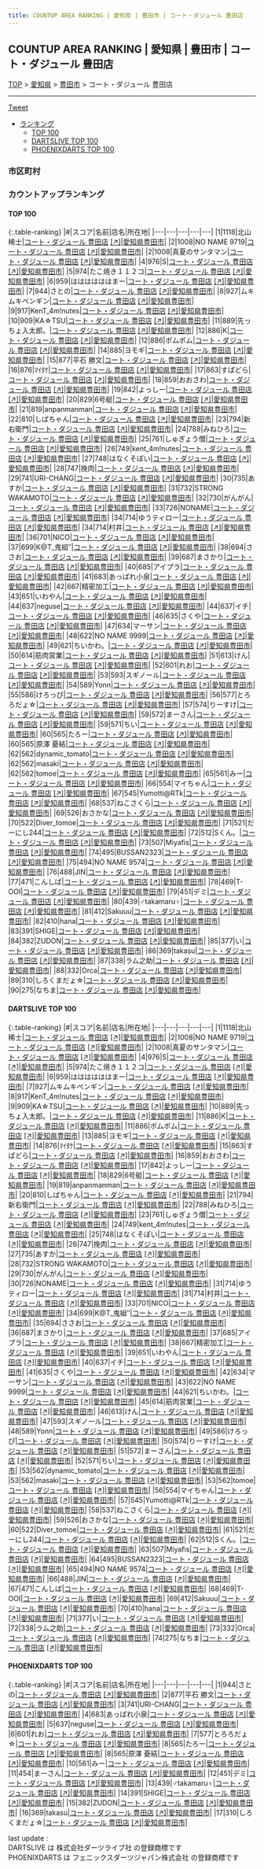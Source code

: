 ```yaml
---
title: COUNTUP AREA RANKING | 愛知県 | 豊田市 | コート・ダジュール 豊田店
---
```

## COUNTUP AREA RANKING | 愛知県 | 豊田市 | コート・ダジュール 豊田店

[TOP](/darts/rank/) > [愛知県](/darts/rank/愛知県/) > [豊田市](/darts/rank/愛知県/豊田市/) > コート・ダジュール 豊田店

___

<a href="https://twitter.com/share?ref_src=twsrc%5Etfw" data-text="COUNTUP AREA RANKING | 愛知県豊田市コート・ダジュール 豊田店" class="twitter-share-button" data-hashtags="DARTSLIVE,PHOENIXDARTS,darts,ダーツ" data-show-count="false">Tweet</a>

* [ランキング](#カウントアップランキング)
    * [TOP 100](#top-100)
    * [DARTSLIVE TOP 100](#dartslive-top-100)
    * [PHOENIXDARTS TOP 100](#phoenixdarts-top-100)

### 市区町村

<ul>

</ul>

### カウントアップランキング

#### TOP 100



{:.table-ranking}
|#|スコア|名前|店名|所在地|
|---|---|---|---|---|
|1|1118|<span class="rank-name-dl">北山　稀士</span>|<a href="/darts/rank/shops/a347b3eeb2948fb8fec1ae84bb28bd87.html">コート・ダジュール 豊田店</a> <a href="https://search.dartslive.com/jp/shop/a347b3eeb2948fb8fec1ae84bb28bd87">[↗]</a>|<a href="/darts/rank/愛知県/豊田市">愛知県豊田市</a>|
|2|1008|<span class="rank-name-dl">NO NAME 9719</span>|<a href="/darts/rank/shops/a347b3eeb2948fb8fec1ae84bb28bd87.html">コート・ダジュール 豊田店</a> <a href="https://search.dartslive.com/jp/shop/a347b3eeb2948fb8fec1ae84bb28bd87">[↗]</a>|<a href="/darts/rank/愛知県/豊田市">愛知県豊田市</a>|
|2|1008|<span class="rank-name-dl">真夏のサンタマン</span>|<a href="/darts/rank/shops/a347b3eeb2948fb8fec1ae84bb28bd87.html">コート・ダジュール 豊田店</a> <a href="https://search.dartslive.com/jp/shop/a347b3eeb2948fb8fec1ae84bb28bd87">[↗]</a>|<a href="/darts/rank/愛知県/豊田市">愛知県豊田市</a>|
|4|976|<span class="rank-name-dl">S</span>|<a href="/darts/rank/shops/a347b3eeb2948fb8fec1ae84bb28bd87.html">コート・ダジュール 豊田店</a> <a href="https://search.dartslive.com/jp/shop/a347b3eeb2948fb8fec1ae84bb28bd87">[↗]</a>|<a href="/darts/rank/愛知県/豊田市">愛知県豊田市</a>|
|5|974|<span class="rank-name-dl">たこ焼き１１２コ</span>|<a href="/darts/rank/shops/a347b3eeb2948fb8fec1ae84bb28bd87.html">コート・ダジュール 豊田店</a> <a href="https://search.dartslive.com/jp/shop/a347b3eeb2948fb8fec1ae84bb28bd87">[↗]</a>|<a href="/darts/rank/愛知県/豊田市">愛知県豊田市</a>|
|6|959|<span class="rank-name-dl">ははははははまー</span>|<a href="/darts/rank/shops/a347b3eeb2948fb8fec1ae84bb28bd87.html">コート・ダジュール 豊田店</a> <a href="https://search.dartslive.com/jp/shop/a347b3eeb2948fb8fec1ae84bb28bd87">[↗]</a>|<a href="/darts/rank/愛知県/豊田市">愛知県豊田市</a>|
|7|944|<span class="rank-name-pd">さとの</span>|<a href="/darts/rank/shops/61793.html">コート・ダジュール 豊田店</a> <a href="https://vs.phoenixdarts.com/jp/shop/shopDetailInfo/s_61793?s_seq=61793">[↗]</a>|<a href="/darts/rank/愛知県/豊田市">愛知県豊田市</a>|
|8|927|<span class="rank-name-dl">ムキムキペンギン</span>|<a href="/darts/rank/shops/a347b3eeb2948fb8fec1ae84bb28bd87.html">コート・ダジュール 豊田店</a> <a href="https://search.dartslive.com/jp/shop/a347b3eeb2948fb8fec1ae84bb28bd87">[↗]</a>|<a href="/darts/rank/愛知県/豊田市">愛知県豊田市</a>|
|9|917|<span class="rank-name-dl">KenT_4m!nutes</span>|<a href="/darts/rank/shops/a347b3eeb2948fb8fec1ae84bb28bd87.html">コート・ダジュール 豊田店</a> <a href="https://search.dartslive.com/jp/shop/a347b3eeb2948fb8fec1ae84bb28bd87">[↗]</a>|<a href="/darts/rank/愛知県/豊田市">愛知県豊田市</a>|
|10|909|<span class="rank-name-dl">KA☆TSU</span>|<a href="/darts/rank/shops/a347b3eeb2948fb8fec1ae84bb28bd87.html">コート・ダジュール 豊田店</a> <a href="https://search.dartslive.com/jp/shop/a347b3eeb2948fb8fec1ae84bb28bd87">[↗]</a>|<a href="/darts/rank/愛知県/豊田市">愛知県豊田市</a>|
|11|889|<span class="rank-name-dl">先っちょ入太郎。</span>|<a href="/darts/rank/shops/a347b3eeb2948fb8fec1ae84bb28bd87.html">コート・ダジュール 豊田店</a> <a href="https://search.dartslive.com/jp/shop/a347b3eeb2948fb8fec1ae84bb28bd87">[↗]</a>|<a href="/darts/rank/愛知県/豊田市">愛知県豊田市</a>|
|12|886|<span class="rank-name-dl">K</span>|<a href="/darts/rank/shops/a347b3eeb2948fb8fec1ae84bb28bd87.html">コート・ダジュール 豊田店</a> <a href="https://search.dartslive.com/jp/shop/a347b3eeb2948fb8fec1ae84bb28bd87">[↗]</a>|<a href="/darts/rank/愛知県/豊田市">愛知県豊田市</a>|
|12|886|<span class="rank-name-dl">ポムポム</span>|<a href="/darts/rank/shops/a347b3eeb2948fb8fec1ae84bb28bd87.html">コート・ダジュール 豊田店</a> <a href="https://search.dartslive.com/jp/shop/a347b3eeb2948fb8fec1ae84bb28bd87">[↗]</a>|<a href="/darts/rank/愛知県/豊田市">愛知県豊田市</a>|
|14|885|<span class="rank-name-dl">ヨモギ</span>|<a href="/darts/rank/shops/a347b3eeb2948fb8fec1ae84bb28bd87.html">コート・ダジュール 豊田店</a> <a href="https://search.dartslive.com/jp/shop/a347b3eeb2948fb8fec1ae84bb28bd87">[↗]</a>|<a href="/darts/rank/愛知県/豊田市">愛知県豊田市</a>|
|15|877|<span class="rank-name-pd"><span class="pro-icon-pd"></span>平石 勝文</span>|<a href="/darts/rank/shops/61793.html">コート・ダジュール 豊田店</a> <a href="https://vs.phoenixdarts.com/jp/shop/shopDetailInfo/s_61793?s_seq=61793">[↗]</a>|<a href="/darts/rank/愛知県/豊田市">愛知県豊田市</a>|
|16|876|<span class="rank-name-dl">ﾏｲﾀｹ</span>|<a href="/darts/rank/shops/a347b3eeb2948fb8fec1ae84bb28bd87.html">コート・ダジュール 豊田店</a> <a href="https://search.dartslive.com/jp/shop/a347b3eeb2948fb8fec1ae84bb28bd87">[↗]</a>|<a href="/darts/rank/愛知県/豊田市">愛知県豊田市</a>|
|17|863|<span class="rank-name-dl">すぱどら</span>|<a href="/darts/rank/shops/a347b3eeb2948fb8fec1ae84bb28bd87.html">コート・ダジュール 豊田店</a> <a href="https://search.dartslive.com/jp/shop/a347b3eeb2948fb8fec1ae84bb28bd87">[↗]</a>|<a href="/darts/rank/愛知県/豊田市">愛知県豊田市</a>|
|18|859|<span class="rank-name-dl">おおさわ</span>|<a href="/darts/rank/shops/a347b3eeb2948fb8fec1ae84bb28bd87.html">コート・ダジュール 豊田店</a> <a href="https://search.dartslive.com/jp/shop/a347b3eeb2948fb8fec1ae84bb28bd87">[↗]</a>|<a href="/darts/rank/愛知県/豊田市">愛知県豊田市</a>|
|19|842|<span class="rank-name-dl">よっしー</span>|<a href="/darts/rank/shops/a347b3eeb2948fb8fec1ae84bb28bd87.html">コート・ダジュール 豊田店</a> <a href="https://search.dartslive.com/jp/shop/a347b3eeb2948fb8fec1ae84bb28bd87">[↗]</a>|<a href="/darts/rank/愛知県/豊田市">愛知県豊田市</a>|
|20|829|<span class="rank-name-dl">6号艇</span>|<a href="/darts/rank/shops/a347b3eeb2948fb8fec1ae84bb28bd87.html">コート・ダジュール 豊田店</a> <a href="https://search.dartslive.com/jp/shop/a347b3eeb2948fb8fec1ae84bb28bd87">[↗]</a>|<a href="/darts/rank/愛知県/豊田市">愛知県豊田市</a>|
|21|819|<span class="rank-name-dl">anpanmanman</span>|<a href="/darts/rank/shops/a347b3eeb2948fb8fec1ae84bb28bd87.html">コート・ダジュール 豊田店</a> <a href="https://search.dartslive.com/jp/shop/a347b3eeb2948fb8fec1ae84bb28bd87">[↗]</a>|<a href="/darts/rank/愛知県/豊田市">愛知県豊田市</a>|
|22|810|<span class="rank-name-dl">しばちゃん</span>|<a href="/darts/rank/shops/a347b3eeb2948fb8fec1ae84bb28bd87.html">コート・ダジュール 豊田店</a> <a href="https://search.dartslive.com/jp/shop/a347b3eeb2948fb8fec1ae84bb28bd87">[↗]</a>|<a href="/darts/rank/愛知県/豊田市">愛知県豊田市</a>|
|23|794|<span class="rank-name-dl">新右衛門</span>|<a href="/darts/rank/shops/a347b3eeb2948fb8fec1ae84bb28bd87.html">コート・ダジュール 豊田店</a> <a href="https://search.dartslive.com/jp/shop/a347b3eeb2948fb8fec1ae84bb28bd87">[↗]</a>|<a href="/darts/rank/愛知県/豊田市">愛知県豊田市</a>|
|24|788|<span class="rank-name-dl">みねひろ</span>|<a href="/darts/rank/shops/a347b3eeb2948fb8fec1ae84bb28bd87.html">コート・ダジュール 豊田店</a> <a href="https://search.dartslive.com/jp/shop/a347b3eeb2948fb8fec1ae84bb28bd87">[↗]</a>|<a href="/darts/rank/愛知県/豊田市">愛知県豊田市</a>|
|25|761|<span class="rank-name-dl">しゅぎょう僧</span>|<a href="/darts/rank/shops/a347b3eeb2948fb8fec1ae84bb28bd87.html">コート・ダジュール 豊田店</a> <a href="https://search.dartslive.com/jp/shop/a347b3eeb2948fb8fec1ae84bb28bd87">[↗]</a>|<a href="/darts/rank/愛知県/豊田市">愛知県豊田市</a>|
|26|749|<span class="rank-name-dl">kent_4m!nutes</span>|<a href="/darts/rank/shops/a347b3eeb2948fb8fec1ae84bb28bd87.html">コート・ダジュール 豊田店</a> <a href="https://search.dartslive.com/jp/shop/a347b3eeb2948fb8fec1ae84bb28bd87">[↗]</a>|<a href="/darts/rank/愛知県/豊田市">愛知県豊田市</a>|
|27|748|<span class="rank-name-dl">はなくそぽい</span>|<a href="/darts/rank/shops/a347b3eeb2948fb8fec1ae84bb28bd87.html">コート・ダジュール 豊田店</a> <a href="https://search.dartslive.com/jp/shop/a347b3eeb2948fb8fec1ae84bb28bd87">[↗]</a>|<a href="/darts/rank/愛知県/豊田市">愛知県豊田市</a>|
|28|747|<span class="rank-name-dl">挽肉</span>|<a href="/darts/rank/shops/a347b3eeb2948fb8fec1ae84bb28bd87.html">コート・ダジュール 豊田店</a> <a href="https://search.dartslive.com/jp/shop/a347b3eeb2948fb8fec1ae84bb28bd87">[↗]</a>|<a href="/darts/rank/愛知県/豊田市">愛知県豊田市</a>|
|29|741|<span class="rank-name-pd">URI-CHANG</span>|<a href="/darts/rank/shops/61793.html">コート・ダジュール 豊田店</a> <a href="https://vs.phoenixdarts.com/jp/shop/shopDetailInfo/s_61793?s_seq=61793">[↗]</a>|<a href="/darts/rank/愛知県/豊田市">愛知県豊田市</a>|
|30|735|<span class="rank-name-dl">あすか</span>|<a href="/darts/rank/shops/a347b3eeb2948fb8fec1ae84bb28bd87.html">コート・ダジュール 豊田店</a> <a href="https://search.dartslive.com/jp/shop/a347b3eeb2948fb8fec1ae84bb28bd87">[↗]</a>|<a href="/darts/rank/愛知県/豊田市">愛知県豊田市</a>|
|31|732|<span class="rank-name-dl">STRONG WAKAMOTO</span>|<a href="/darts/rank/shops/a347b3eeb2948fb8fec1ae84bb28bd87.html">コート・ダジュール 豊田店</a> <a href="https://search.dartslive.com/jp/shop/a347b3eeb2948fb8fec1ae84bb28bd87">[↗]</a>|<a href="/darts/rank/愛知県/豊田市">愛知県豊田市</a>|
|32|730|<span class="rank-name-dl">がんがん</span>|<a href="/darts/rank/shops/a347b3eeb2948fb8fec1ae84bb28bd87.html">コート・ダジュール 豊田店</a> <a href="https://search.dartslive.com/jp/shop/a347b3eeb2948fb8fec1ae84bb28bd87">[↗]</a>|<a href="/darts/rank/愛知県/豊田市">愛知県豊田市</a>|
|33|726|<span class="rank-name-dl">NONAME</span>|<a href="/darts/rank/shops/a347b3eeb2948fb8fec1ae84bb28bd87.html">コート・ダジュール 豊田店</a> <a href="https://search.dartslive.com/jp/shop/a347b3eeb2948fb8fec1ae84bb28bd87">[↗]</a>|<a href="/darts/rank/愛知県/豊田市">愛知県豊田市</a>|
|34|714|<span class="rank-name-dl">ゆうティロー</span>|<a href="/darts/rank/shops/a347b3eeb2948fb8fec1ae84bb28bd87.html">コート・ダジュール 豊田店</a> <a href="https://search.dartslive.com/jp/shop/a347b3eeb2948fb8fec1ae84bb28bd87">[↗]</a>|<a href="/darts/rank/愛知県/豊田市">愛知県豊田市</a>|
|34|714|<span class="rank-name-dl">村井</span>|<a href="/darts/rank/shops/a347b3eeb2948fb8fec1ae84bb28bd87.html">コート・ダジュール 豊田店</a> <a href="https://search.dartslive.com/jp/shop/a347b3eeb2948fb8fec1ae84bb28bd87">[↗]</a>|<a href="/darts/rank/愛知県/豊田市">愛知県豊田市</a>|
|36|701|<span class="rank-name-dl">NICO</span>|<a href="/darts/rank/shops/a347b3eeb2948fb8fec1ae84bb28bd87.html">コート・ダジュール 豊田店</a> <a href="https://search.dartslive.com/jp/shop/a347b3eeb2948fb8fec1ae84bb28bd87">[↗]</a>|<a href="/darts/rank/愛知県/豊田市">愛知県豊田市</a>|
|37|699|<span class="rank-name-dl">K@T_鬼組″</span>|<a href="/darts/rank/shops/a347b3eeb2948fb8fec1ae84bb28bd87.html">コート・ダジュール 豊田店</a> <a href="https://search.dartslive.com/jp/shop/a347b3eeb2948fb8fec1ae84bb28bd87">[↗]</a>|<a href="/darts/rank/愛知県/豊田市">愛知県豊田市</a>|
|38|694|<span class="rank-name-dl">ささお</span>|<a href="/darts/rank/shops/a347b3eeb2948fb8fec1ae84bb28bd87.html">コート・ダジュール 豊田店</a> <a href="https://search.dartslive.com/jp/shop/a347b3eeb2948fb8fec1ae84bb28bd87">[↗]</a>|<a href="/darts/rank/愛知県/豊田市">愛知県豊田市</a>|
|39|687|<span class="rank-name-dl">まさかり</span>|<a href="/darts/rank/shops/a347b3eeb2948fb8fec1ae84bb28bd87.html">コート・ダジュール 豊田店</a> <a href="https://search.dartslive.com/jp/shop/a347b3eeb2948fb8fec1ae84bb28bd87">[↗]</a>|<a href="/darts/rank/愛知県/豊田市">愛知県豊田市</a>|
|40|685|<span class="rank-name-dl">アイプラ</span>|<a href="/darts/rank/shops/a347b3eeb2948fb8fec1ae84bb28bd87.html">コート・ダジュール 豊田店</a> <a href="https://search.dartslive.com/jp/shop/a347b3eeb2948fb8fec1ae84bb28bd87">[↗]</a>|<a href="/darts/rank/愛知県/豊田市">愛知県豊田市</a>|
|41|683|<span class="rank-name-pd">あっぱれ小泉</span>|<a href="/darts/rank/shops/61793.html">コート・ダジュール 豊田店</a> <a href="https://vs.phoenixdarts.com/jp/shop/shopDetailInfo/s_61793?s_seq=61793">[↗]</a>|<a href="/darts/rank/愛知県/豊田市">愛知県豊田市</a>|
|42|667|<span class="rank-name-dl">精密加工</span>|<a href="/darts/rank/shops/a347b3eeb2948fb8fec1ae84bb28bd87.html">コート・ダジュール 豊田店</a> <a href="https://search.dartslive.com/jp/shop/a347b3eeb2948fb8fec1ae84bb28bd87">[↗]</a>|<a href="/darts/rank/愛知県/豊田市">愛知県豊田市</a>|
|43|651|<span class="rank-name-dl">いわやん</span>|<a href="/darts/rank/shops/a347b3eeb2948fb8fec1ae84bb28bd87.html">コート・ダジュール 豊田店</a> <a href="https://search.dartslive.com/jp/shop/a347b3eeb2948fb8fec1ae84bb28bd87">[↗]</a>|<a href="/darts/rank/愛知県/豊田市">愛知県豊田市</a>|
|44|637|<span class="rank-name-pd">neguse</span>|<a href="/darts/rank/shops/61793.html">コート・ダジュール 豊田店</a> <a href="https://vs.phoenixdarts.com/jp/shop/shopDetailInfo/s_61793?s_seq=61793">[↗]</a>|<a href="/darts/rank/愛知県/豊田市">愛知県豊田市</a>|
|44|637|<span class="rank-name-dl">イチ</span>|<a href="/darts/rank/shops/a347b3eeb2948fb8fec1ae84bb28bd87.html">コート・ダジュール 豊田店</a> <a href="https://search.dartslive.com/jp/shop/a347b3eeb2948fb8fec1ae84bb28bd87">[↗]</a>|<a href="/darts/rank/愛知県/豊田市">愛知県豊田市</a>|
|46|635|<span class="rank-name-dl">さくや</span>|<a href="/darts/rank/shops/a347b3eeb2948fb8fec1ae84bb28bd87.html">コート・ダジュール 豊田店</a> <a href="https://search.dartslive.com/jp/shop/a347b3eeb2948fb8fec1ae84bb28bd87">[↗]</a>|<a href="/darts/rank/愛知県/豊田市">愛知県豊田市</a>|
|47|634|<span class="rank-name-dl">マーサン</span>|<a href="/darts/rank/shops/a347b3eeb2948fb8fec1ae84bb28bd87.html">コート・ダジュール 豊田店</a> <a href="https://search.dartslive.com/jp/shop/a347b3eeb2948fb8fec1ae84bb28bd87">[↗]</a>|<a href="/darts/rank/愛知県/豊田市">愛知県豊田市</a>|
|48|622|<span class="rank-name-dl">NO NAME 9999</span>|<a href="/darts/rank/shops/a347b3eeb2948fb8fec1ae84bb28bd87.html">コート・ダジュール 豊田店</a> <a href="https://search.dartslive.com/jp/shop/a347b3eeb2948fb8fec1ae84bb28bd87">[↗]</a>|<a href="/darts/rank/愛知県/豊田市">愛知県豊田市</a>|
|49|621|<span class="rank-name-dl">ちいかわ。</span>|<a href="/darts/rank/shops/a347b3eeb2948fb8fec1ae84bb28bd87.html">コート・ダジュール 豊田店</a> <a href="https://search.dartslive.com/jp/shop/a347b3eeb2948fb8fec1ae84bb28bd87">[↗]</a>|<a href="/darts/rank/愛知県/豊田市">愛知県豊田市</a>|
|50|614|<span class="rank-name-dl">筋肉営業</span>|<a href="/darts/rank/shops/a347b3eeb2948fb8fec1ae84bb28bd87.html">コート・ダジュール 豊田店</a> <a href="https://search.dartslive.com/jp/shop/a347b3eeb2948fb8fec1ae84bb28bd87">[↗]</a>|<a href="/darts/rank/愛知県/豊田市">愛知県豊田市</a>|
|51|613|<span class="rank-name-dl">けん</span>|<a href="/darts/rank/shops/a347b3eeb2948fb8fec1ae84bb28bd87.html">コート・ダジュール 豊田店</a> <a href="https://search.dartslive.com/jp/shop/a347b3eeb2948fb8fec1ae84bb28bd87">[↗]</a>|<a href="/darts/rank/愛知県/豊田市">愛知県豊田市</a>|
|52|601|<span class="rank-name-pd">れお</span>|<a href="/darts/rank/shops/61793.html">コート・ダジュール 豊田店</a> <a href="https://vs.phoenixdarts.com/jp/shop/shopDetailInfo/s_61793?s_seq=61793">[↗]</a>|<a href="/darts/rank/愛知県/豊田市">愛知県豊田市</a>|
|53|593|<span class="rank-name-dl">スギノール</span>|<a href="/darts/rank/shops/a347b3eeb2948fb8fec1ae84bb28bd87.html">コート・ダジュール 豊田店</a> <a href="https://search.dartslive.com/jp/shop/a347b3eeb2948fb8fec1ae84bb28bd87">[↗]</a>|<a href="/darts/rank/愛知県/豊田市">愛知県豊田市</a>|
|54|589|<span class="rank-name-dl">Yonn</span>|<a href="/darts/rank/shops/a347b3eeb2948fb8fec1ae84bb28bd87.html">コート・ダジュール 豊田店</a> <a href="https://search.dartslive.com/jp/shop/a347b3eeb2948fb8fec1ae84bb28bd87">[↗]</a>|<a href="/darts/rank/愛知県/豊田市">愛知県豊田市</a>|
|55|586|<span class="rank-name-dl">けろっぴ</span>|<a href="/darts/rank/shops/a347b3eeb2948fb8fec1ae84bb28bd87.html">コート・ダジュール 豊田店</a> <a href="https://search.dartslive.com/jp/shop/a347b3eeb2948fb8fec1ae84bb28bd87">[↗]</a>|<a href="/darts/rank/愛知県/豊田市">愛知県豊田市</a>|
|56|577|<span class="rank-name-pd">とろろだょ☆</span>|<a href="/darts/rank/shops/61793.html">コート・ダジュール 豊田店</a> <a href="https://vs.phoenixdarts.com/jp/shop/shopDetailInfo/s_61793?s_seq=61793">[↗]</a>|<a href="/darts/rank/愛知県/豊田市">愛知県豊田市</a>|
|57|574|<span class="rank-name-dl">りーすけ</span>|<a href="/darts/rank/shops/a347b3eeb2948fb8fec1ae84bb28bd87.html">コート・ダジュール 豊田店</a> <a href="https://search.dartslive.com/jp/shop/a347b3eeb2948fb8fec1ae84bb28bd87">[↗]</a>|<a href="/darts/rank/愛知県/豊田市">愛知県豊田市</a>|
|58|572|<span class="rank-name-dl">まーさん</span>|<a href="/darts/rank/shops/a347b3eeb2948fb8fec1ae84bb28bd87.html">コート・ダジュール 豊田店</a> <a href="https://search.dartslive.com/jp/shop/a347b3eeb2948fb8fec1ae84bb28bd87">[↗]</a>|<a href="/darts/rank/愛知県/豊田市">愛知県豊田市</a>|
|59|571|<span class="rank-name-dl">ちい</span>|<a href="/darts/rank/shops/a347b3eeb2948fb8fec1ae84bb28bd87.html">コート・ダジュール 豊田店</a> <a href="https://search.dartslive.com/jp/shop/a347b3eeb2948fb8fec1ae84bb28bd87">[↗]</a>|<a href="/darts/rank/愛知県/豊田市">愛知県豊田市</a>|
|60|565|<span class="rank-name-pd">たろー</span>|<a href="/darts/rank/shops/61793.html">コート・ダジュール 豊田店</a> <a href="https://vs.phoenixdarts.com/jp/shop/shopDetailInfo/s_61793?s_seq=61793">[↗]</a>|<a href="/darts/rank/愛知県/豊田市">愛知県豊田市</a>|
|60|565|<span class="rank-name-pd">原澤 憂結</span>|<a href="/darts/rank/shops/61793.html">コート・ダジュール 豊田店</a> <a href="https://vs.phoenixdarts.com/jp/shop/shopDetailInfo/s_61793?s_seq=61793">[↗]</a>|<a href="/darts/rank/愛知県/豊田市">愛知県豊田市</a>|
|62|562|<span class="rank-name-dl">dynamic_tomato</span>|<a href="/darts/rank/shops/a347b3eeb2948fb8fec1ae84bb28bd87.html">コート・ダジュール 豊田店</a> <a href="https://search.dartslive.com/jp/shop/a347b3eeb2948fb8fec1ae84bb28bd87">[↗]</a>|<a href="/darts/rank/愛知県/豊田市">愛知県豊田市</a>|
|62|562|<span class="rank-name-dl">masaki</span>|<a href="/darts/rank/shops/a347b3eeb2948fb8fec1ae84bb28bd87.html">コート・ダジュール 豊田店</a> <a href="https://search.dartslive.com/jp/shop/a347b3eeb2948fb8fec1ae84bb28bd87">[↗]</a>|<a href="/darts/rank/愛知県/豊田市">愛知県豊田市</a>|
|62|562|<span class="rank-name-dl">tomoe</span>|<a href="/darts/rank/shops/a347b3eeb2948fb8fec1ae84bb28bd87.html">コート・ダジュール 豊田店</a> <a href="https://search.dartslive.com/jp/shop/a347b3eeb2948fb8fec1ae84bb28bd87">[↗]</a>|<a href="/darts/rank/愛知県/豊田市">愛知県豊田市</a>|
|65|561|<span class="rank-name-pd">みー</span>|<a href="/darts/rank/shops/61793.html">コート・ダジュール 豊田店</a> <a href="https://vs.phoenixdarts.com/jp/shop/shopDetailInfo/s_61793?s_seq=61793">[↗]</a>|<a href="/darts/rank/愛知県/豊田市">愛知県豊田市</a>|
|66|554|<span class="rank-name-dl">マイちゃん</span>|<a href="/darts/rank/shops/a347b3eeb2948fb8fec1ae84bb28bd87.html">コート・ダジュール 豊田店</a> <a href="https://search.dartslive.com/jp/shop/a347b3eeb2948fb8fec1ae84bb28bd87">[↗]</a>|<a href="/darts/rank/愛知県/豊田市">愛知県豊田市</a>|
|67|545|<span class="rank-name-dl">Yumotti@RTk</span>|<a href="/darts/rank/shops/a347b3eeb2948fb8fec1ae84bb28bd87.html">コート・ダジュール 豊田店</a> <a href="https://search.dartslive.com/jp/shop/a347b3eeb2948fb8fec1ae84bb28bd87">[↗]</a>|<a href="/darts/rank/愛知県/豊田市">愛知県豊田市</a>|
|68|537|<span class="rank-name-dl">ねこさくら</span>|<a href="/darts/rank/shops/a347b3eeb2948fb8fec1ae84bb28bd87.html">コート・ダジュール 豊田店</a> <a href="https://search.dartslive.com/jp/shop/a347b3eeb2948fb8fec1ae84bb28bd87">[↗]</a>|<a href="/darts/rank/愛知県/豊田市">愛知県豊田市</a>|
|69|526|<span class="rank-name-dl">おさかな</span>|<a href="/darts/rank/shops/a347b3eeb2948fb8fec1ae84bb28bd87.html">コート・ダジュール 豊田店</a> <a href="https://search.dartslive.com/jp/shop/a347b3eeb2948fb8fec1ae84bb28bd87">[↗]</a>|<a href="/darts/rank/愛知県/豊田市">愛知県豊田市</a>|
|70|522|<span class="rank-name-dl">Diver_tomoe</span>|<a href="/darts/rank/shops/a347b3eeb2948fb8fec1ae84bb28bd87.html">コート・ダジュール 豊田店</a> <a href="https://search.dartslive.com/jp/shop/a347b3eeb2948fb8fec1ae84bb28bd87">[↗]</a>|<a href="/darts/rank/愛知県/豊田市">愛知県豊田市</a>|
|71|521|<span class="rank-name-dl">だーにし244</span>|<a href="/darts/rank/shops/a347b3eeb2948fb8fec1ae84bb28bd87.html">コート・ダジュール 豊田店</a> <a href="https://search.dartslive.com/jp/shop/a347b3eeb2948fb8fec1ae84bb28bd87">[↗]</a>|<a href="/darts/rank/愛知県/豊田市">愛知県豊田市</a>|
|72|512|<span class="rank-name-dl">Sくん。</span>|<a href="/darts/rank/shops/a347b3eeb2948fb8fec1ae84bb28bd87.html">コート・ダジュール 豊田店</a> <a href="https://search.dartslive.com/jp/shop/a347b3eeb2948fb8fec1ae84bb28bd87">[↗]</a>|<a href="/darts/rank/愛知県/豊田市">愛知県豊田市</a>|
|73|507|<span class="rank-name-dl">Miyafis</span>|<a href="/darts/rank/shops/a347b3eeb2948fb8fec1ae84bb28bd87.html">コート・ダジュール 豊田店</a> <a href="https://search.dartslive.com/jp/shop/a347b3eeb2948fb8fec1ae84bb28bd87">[↗]</a>|<a href="/darts/rank/愛知県/豊田市">愛知県豊田市</a>|
|74|495|<span class="rank-name-dl">BUSSAN2323</span>|<a href="/darts/rank/shops/a347b3eeb2948fb8fec1ae84bb28bd87.html">コート・ダジュール 豊田店</a> <a href="https://search.dartslive.com/jp/shop/a347b3eeb2948fb8fec1ae84bb28bd87">[↗]</a>|<a href="/darts/rank/愛知県/豊田市">愛知県豊田市</a>|
|75|494|<span class="rank-name-dl">NO NAME 9574</span>|<a href="/darts/rank/shops/a347b3eeb2948fb8fec1ae84bb28bd87.html">コート・ダジュール 豊田店</a> <a href="https://search.dartslive.com/jp/shop/a347b3eeb2948fb8fec1ae84bb28bd87">[↗]</a>|<a href="/darts/rank/愛知県/豊田市">愛知県豊田市</a>|
|76|488|<span class="rank-name-dl">JIN</span>|<a href="/darts/rank/shops/a347b3eeb2948fb8fec1ae84bb28bd87.html">コート・ダジュール 豊田店</a> <a href="https://search.dartslive.com/jp/shop/a347b3eeb2948fb8fec1ae84bb28bd87">[↗]</a>|<a href="/darts/rank/愛知県/豊田市">愛知県豊田市</a>|
|77|471|<span class="rank-name-dl">こんしば</span>|<a href="/darts/rank/shops/a347b3eeb2948fb8fec1ae84bb28bd87.html">コート・ダジュール 豊田店</a> <a href="https://search.dartslive.com/jp/shop/a347b3eeb2948fb8fec1ae84bb28bd87">[↗]</a>|<a href="/darts/rank/愛知県/豊田市">愛知県豊田市</a>|
|78|469|<span class="rank-name-dl">T-OOI</span>|<a href="/darts/rank/shops/a347b3eeb2948fb8fec1ae84bb28bd87.html">コート・ダジュール 豊田店</a> <a href="https://search.dartslive.com/jp/shop/a347b3eeb2948fb8fec1ae84bb28bd87">[↗]</a>|<a href="/darts/rank/愛知県/豊田市">愛知県豊田市</a>|
|79|451|<span class="rank-name-pd">デミ</span>|<a href="/darts/rank/shops/61793.html">コート・ダジュール 豊田店</a> <a href="https://vs.phoenixdarts.com/jp/shop/shopDetailInfo/s_61793?s_seq=61793">[↗]</a>|<a href="/darts/rank/愛知県/豊田市">愛知県豊田市</a>|
|80|439|<span class="rank-name-pd">♂takamaru♀</span>|<a href="/darts/rank/shops/61793.html">コート・ダジュール 豊田店</a> <a href="https://vs.phoenixdarts.com/jp/shop/shopDetailInfo/s_61793?s_seq=61793">[↗]</a>|<a href="/darts/rank/愛知県/豊田市">愛知県豊田市</a>|
|81|412|<span class="rank-name-dl">Sakuuu</span>|<a href="/darts/rank/shops/a347b3eeb2948fb8fec1ae84bb28bd87.html">コート・ダジュール 豊田店</a> <a href="https://search.dartslive.com/jp/shop/a347b3eeb2948fb8fec1ae84bb28bd87">[↗]</a>|<a href="/darts/rank/愛知県/豊田市">愛知県豊田市</a>|
|82|410|<span class="rank-name-dl">hana</span>|<a href="/darts/rank/shops/a347b3eeb2948fb8fec1ae84bb28bd87.html">コート・ダジュール 豊田店</a> <a href="https://search.dartslive.com/jp/shop/a347b3eeb2948fb8fec1ae84bb28bd87">[↗]</a>|<a href="/darts/rank/愛知県/豊田市">愛知県豊田市</a>|
|83|391|<span class="rank-name-pd">SHIGE</span>|<a href="/darts/rank/shops/61793.html">コート・ダジュール 豊田店</a> <a href="https://vs.phoenixdarts.com/jp/shop/shopDetailInfo/s_61793?s_seq=61793">[↗]</a>|<a href="/darts/rank/愛知県/豊田市">愛知県豊田市</a>|
|84|382|<span class="rank-name-pd">ZUDON</span>|<a href="/darts/rank/shops/61793.html">コート・ダジュール 豊田店</a> <a href="https://vs.phoenixdarts.com/jp/shop/shopDetailInfo/s_61793?s_seq=61793">[↗]</a>|<a href="/darts/rank/愛知県/豊田市">愛知県豊田市</a>|
|85|377|<span class="rank-name-dl">い</span>|<a href="/darts/rank/shops/a347b3eeb2948fb8fec1ae84bb28bd87.html">コート・ダジュール 豊田店</a> <a href="https://search.dartslive.com/jp/shop/a347b3eeb2948fb8fec1ae84bb28bd87">[↗]</a>|<a href="/darts/rank/愛知県/豊田市">愛知県豊田市</a>|
|86|369|<span class="rank-name-pd">takasu</span>|<a href="/darts/rank/shops/61793.html">コート・ダジュール 豊田店</a> <a href="https://vs.phoenixdarts.com/jp/shop/shopDetailInfo/s_61793?s_seq=61793">[↗]</a>|<a href="/darts/rank/愛知県/豊田市">愛知県豊田市</a>|
|87|338|<span class="rank-name-dl">ラム之助</span>|<a href="/darts/rank/shops/a347b3eeb2948fb8fec1ae84bb28bd87.html">コート・ダジュール 豊田店</a> <a href="https://search.dartslive.com/jp/shop/a347b3eeb2948fb8fec1ae84bb28bd87">[↗]</a>|<a href="/darts/rank/愛知県/豊田市">愛知県豊田市</a>|
|88|332|<span class="rank-name-dl">Orca</span>|<a href="/darts/rank/shops/a347b3eeb2948fb8fec1ae84bb28bd87.html">コート・ダジュール 豊田店</a> <a href="https://search.dartslive.com/jp/shop/a347b3eeb2948fb8fec1ae84bb28bd87">[↗]</a>|<a href="/darts/rank/愛知県/豊田市">愛知県豊田市</a>|
|89|310|<span class="rank-name-pd">しろくまだょ☆</span>|<a href="/darts/rank/shops/61793.html">コート・ダジュール 豊田店</a> <a href="https://vs.phoenixdarts.com/jp/shop/shopDetailInfo/s_61793?s_seq=61793">[↗]</a>|<a href="/darts/rank/愛知県/豊田市">愛知県豊田市</a>|
|90|275|<span class="rank-name-dl">なちま</span>|<a href="/darts/rank/shops/a347b3eeb2948fb8fec1ae84bb28bd87.html">コート・ダジュール 豊田店</a> <a href="https://search.dartslive.com/jp/shop/a347b3eeb2948fb8fec1ae84bb28bd87">[↗]</a>|<a href="/darts/rank/愛知県/豊田市">愛知県豊田市</a>|


#### DARTSLIVE TOP 100



{:.table-ranking}
|#|スコア|名前|店名|所在地|
|---|---|---|---|---|
|1|1118|<span class="rank-name-dl">北山　稀士</span>|<a href="/darts/rank/shops/a347b3eeb2948fb8fec1ae84bb28bd87.html">コート・ダジュール 豊田店</a> <a href="https://search.dartslive.com/jp/shop/a347b3eeb2948fb8fec1ae84bb28bd87">[↗]</a>|<a href="/darts/rank/愛知県/豊田市">愛知県豊田市</a>|
|2|1008|<span class="rank-name-dl">NO NAME 9719</span>|<a href="/darts/rank/shops/a347b3eeb2948fb8fec1ae84bb28bd87.html">コート・ダジュール 豊田店</a> <a href="https://search.dartslive.com/jp/shop/a347b3eeb2948fb8fec1ae84bb28bd87">[↗]</a>|<a href="/darts/rank/愛知県/豊田市">愛知県豊田市</a>|
|2|1008|<span class="rank-name-dl">真夏のサンタマン</span>|<a href="/darts/rank/shops/a347b3eeb2948fb8fec1ae84bb28bd87.html">コート・ダジュール 豊田店</a> <a href="https://search.dartslive.com/jp/shop/a347b3eeb2948fb8fec1ae84bb28bd87">[↗]</a>|<a href="/darts/rank/愛知県/豊田市">愛知県豊田市</a>|
|4|976|<span class="rank-name-dl">S</span>|<a href="/darts/rank/shops/a347b3eeb2948fb8fec1ae84bb28bd87.html">コート・ダジュール 豊田店</a> <a href="https://search.dartslive.com/jp/shop/a347b3eeb2948fb8fec1ae84bb28bd87">[↗]</a>|<a href="/darts/rank/愛知県/豊田市">愛知県豊田市</a>|
|5|974|<span class="rank-name-dl">たこ焼き１１２コ</span>|<a href="/darts/rank/shops/a347b3eeb2948fb8fec1ae84bb28bd87.html">コート・ダジュール 豊田店</a> <a href="https://search.dartslive.com/jp/shop/a347b3eeb2948fb8fec1ae84bb28bd87">[↗]</a>|<a href="/darts/rank/愛知県/豊田市">愛知県豊田市</a>|
|6|959|<span class="rank-name-dl">ははははははまー</span>|<a href="/darts/rank/shops/a347b3eeb2948fb8fec1ae84bb28bd87.html">コート・ダジュール 豊田店</a> <a href="https://search.dartslive.com/jp/shop/a347b3eeb2948fb8fec1ae84bb28bd87">[↗]</a>|<a href="/darts/rank/愛知県/豊田市">愛知県豊田市</a>|
|7|927|<span class="rank-name-dl">ムキムキペンギン</span>|<a href="/darts/rank/shops/a347b3eeb2948fb8fec1ae84bb28bd87.html">コート・ダジュール 豊田店</a> <a href="https://search.dartslive.com/jp/shop/a347b3eeb2948fb8fec1ae84bb28bd87">[↗]</a>|<a href="/darts/rank/愛知県/豊田市">愛知県豊田市</a>|
|8|917|<span class="rank-name-dl">KenT_4m!nutes</span>|<a href="/darts/rank/shops/a347b3eeb2948fb8fec1ae84bb28bd87.html">コート・ダジュール 豊田店</a> <a href="https://search.dartslive.com/jp/shop/a347b3eeb2948fb8fec1ae84bb28bd87">[↗]</a>|<a href="/darts/rank/愛知県/豊田市">愛知県豊田市</a>|
|9|909|<span class="rank-name-dl">KA☆TSU</span>|<a href="/darts/rank/shops/a347b3eeb2948fb8fec1ae84bb28bd87.html">コート・ダジュール 豊田店</a> <a href="https://search.dartslive.com/jp/shop/a347b3eeb2948fb8fec1ae84bb28bd87">[↗]</a>|<a href="/darts/rank/愛知県/豊田市">愛知県豊田市</a>|
|10|889|<span class="rank-name-dl">先っちょ入太郎。</span>|<a href="/darts/rank/shops/a347b3eeb2948fb8fec1ae84bb28bd87.html">コート・ダジュール 豊田店</a> <a href="https://search.dartslive.com/jp/shop/a347b3eeb2948fb8fec1ae84bb28bd87">[↗]</a>|<a href="/darts/rank/愛知県/豊田市">愛知県豊田市</a>|
|11|886|<span class="rank-name-dl">K</span>|<a href="/darts/rank/shops/a347b3eeb2948fb8fec1ae84bb28bd87.html">コート・ダジュール 豊田店</a> <a href="https://search.dartslive.com/jp/shop/a347b3eeb2948fb8fec1ae84bb28bd87">[↗]</a>|<a href="/darts/rank/愛知県/豊田市">愛知県豊田市</a>|
|11|886|<span class="rank-name-dl">ポムポム</span>|<a href="/darts/rank/shops/a347b3eeb2948fb8fec1ae84bb28bd87.html">コート・ダジュール 豊田店</a> <a href="https://search.dartslive.com/jp/shop/a347b3eeb2948fb8fec1ae84bb28bd87">[↗]</a>|<a href="/darts/rank/愛知県/豊田市">愛知県豊田市</a>|
|13|885|<span class="rank-name-dl">ヨモギ</span>|<a href="/darts/rank/shops/a347b3eeb2948fb8fec1ae84bb28bd87.html">コート・ダジュール 豊田店</a> <a href="https://search.dartslive.com/jp/shop/a347b3eeb2948fb8fec1ae84bb28bd87">[↗]</a>|<a href="/darts/rank/愛知県/豊田市">愛知県豊田市</a>|
|14|876|<span class="rank-name-dl">ﾏｲﾀｹ</span>|<a href="/darts/rank/shops/a347b3eeb2948fb8fec1ae84bb28bd87.html">コート・ダジュール 豊田店</a> <a href="https://search.dartslive.com/jp/shop/a347b3eeb2948fb8fec1ae84bb28bd87">[↗]</a>|<a href="/darts/rank/愛知県/豊田市">愛知県豊田市</a>|
|15|863|<span class="rank-name-dl">すぱどら</span>|<a href="/darts/rank/shops/a347b3eeb2948fb8fec1ae84bb28bd87.html">コート・ダジュール 豊田店</a> <a href="https://search.dartslive.com/jp/shop/a347b3eeb2948fb8fec1ae84bb28bd87">[↗]</a>|<a href="/darts/rank/愛知県/豊田市">愛知県豊田市</a>|
|16|859|<span class="rank-name-dl">おおさわ</span>|<a href="/darts/rank/shops/a347b3eeb2948fb8fec1ae84bb28bd87.html">コート・ダジュール 豊田店</a> <a href="https://search.dartslive.com/jp/shop/a347b3eeb2948fb8fec1ae84bb28bd87">[↗]</a>|<a href="/darts/rank/愛知県/豊田市">愛知県豊田市</a>|
|17|842|<span class="rank-name-dl">よっしー</span>|<a href="/darts/rank/shops/a347b3eeb2948fb8fec1ae84bb28bd87.html">コート・ダジュール 豊田店</a> <a href="https://search.dartslive.com/jp/shop/a347b3eeb2948fb8fec1ae84bb28bd87">[↗]</a>|<a href="/darts/rank/愛知県/豊田市">愛知県豊田市</a>|
|18|829|<span class="rank-name-dl">6号艇</span>|<a href="/darts/rank/shops/a347b3eeb2948fb8fec1ae84bb28bd87.html">コート・ダジュール 豊田店</a> <a href="https://search.dartslive.com/jp/shop/a347b3eeb2948fb8fec1ae84bb28bd87">[↗]</a>|<a href="/darts/rank/愛知県/豊田市">愛知県豊田市</a>|
|19|819|<span class="rank-name-dl">anpanmanman</span>|<a href="/darts/rank/shops/a347b3eeb2948fb8fec1ae84bb28bd87.html">コート・ダジュール 豊田店</a> <a href="https://search.dartslive.com/jp/shop/a347b3eeb2948fb8fec1ae84bb28bd87">[↗]</a>|<a href="/darts/rank/愛知県/豊田市">愛知県豊田市</a>|
|20|810|<span class="rank-name-dl">しばちゃん</span>|<a href="/darts/rank/shops/a347b3eeb2948fb8fec1ae84bb28bd87.html">コート・ダジュール 豊田店</a> <a href="https://search.dartslive.com/jp/shop/a347b3eeb2948fb8fec1ae84bb28bd87">[↗]</a>|<a href="/darts/rank/愛知県/豊田市">愛知県豊田市</a>|
|21|794|<span class="rank-name-dl">新右衛門</span>|<a href="/darts/rank/shops/a347b3eeb2948fb8fec1ae84bb28bd87.html">コート・ダジュール 豊田店</a> <a href="https://search.dartslive.com/jp/shop/a347b3eeb2948fb8fec1ae84bb28bd87">[↗]</a>|<a href="/darts/rank/愛知県/豊田市">愛知県豊田市</a>|
|22|788|<span class="rank-name-dl">みねひろ</span>|<a href="/darts/rank/shops/a347b3eeb2948fb8fec1ae84bb28bd87.html">コート・ダジュール 豊田店</a> <a href="https://search.dartslive.com/jp/shop/a347b3eeb2948fb8fec1ae84bb28bd87">[↗]</a>|<a href="/darts/rank/愛知県/豊田市">愛知県豊田市</a>|
|23|761|<span class="rank-name-dl">しゅぎょう僧</span>|<a href="/darts/rank/shops/a347b3eeb2948fb8fec1ae84bb28bd87.html">コート・ダジュール 豊田店</a> <a href="https://search.dartslive.com/jp/shop/a347b3eeb2948fb8fec1ae84bb28bd87">[↗]</a>|<a href="/darts/rank/愛知県/豊田市">愛知県豊田市</a>|
|24|749|<span class="rank-name-dl">kent_4m!nutes</span>|<a href="/darts/rank/shops/a347b3eeb2948fb8fec1ae84bb28bd87.html">コート・ダジュール 豊田店</a> <a href="https://search.dartslive.com/jp/shop/a347b3eeb2948fb8fec1ae84bb28bd87">[↗]</a>|<a href="/darts/rank/愛知県/豊田市">愛知県豊田市</a>|
|25|748|<span class="rank-name-dl">はなくそぽい</span>|<a href="/darts/rank/shops/a347b3eeb2948fb8fec1ae84bb28bd87.html">コート・ダジュール 豊田店</a> <a href="https://search.dartslive.com/jp/shop/a347b3eeb2948fb8fec1ae84bb28bd87">[↗]</a>|<a href="/darts/rank/愛知県/豊田市">愛知県豊田市</a>|
|26|747|<span class="rank-name-dl">挽肉</span>|<a href="/darts/rank/shops/a347b3eeb2948fb8fec1ae84bb28bd87.html">コート・ダジュール 豊田店</a> <a href="https://search.dartslive.com/jp/shop/a347b3eeb2948fb8fec1ae84bb28bd87">[↗]</a>|<a href="/darts/rank/愛知県/豊田市">愛知県豊田市</a>|
|27|735|<span class="rank-name-dl">あすか</span>|<a href="/darts/rank/shops/a347b3eeb2948fb8fec1ae84bb28bd87.html">コート・ダジュール 豊田店</a> <a href="https://search.dartslive.com/jp/shop/a347b3eeb2948fb8fec1ae84bb28bd87">[↗]</a>|<a href="/darts/rank/愛知県/豊田市">愛知県豊田市</a>|
|28|732|<span class="rank-name-dl">STRONG WAKAMOTO</span>|<a href="/darts/rank/shops/a347b3eeb2948fb8fec1ae84bb28bd87.html">コート・ダジュール 豊田店</a> <a href="https://search.dartslive.com/jp/shop/a347b3eeb2948fb8fec1ae84bb28bd87">[↗]</a>|<a href="/darts/rank/愛知県/豊田市">愛知県豊田市</a>|
|29|730|<span class="rank-name-dl">がんがん</span>|<a href="/darts/rank/shops/a347b3eeb2948fb8fec1ae84bb28bd87.html">コート・ダジュール 豊田店</a> <a href="https://search.dartslive.com/jp/shop/a347b3eeb2948fb8fec1ae84bb28bd87">[↗]</a>|<a href="/darts/rank/愛知県/豊田市">愛知県豊田市</a>|
|30|726|<span class="rank-name-dl">NONAME</span>|<a href="/darts/rank/shops/a347b3eeb2948fb8fec1ae84bb28bd87.html">コート・ダジュール 豊田店</a> <a href="https://search.dartslive.com/jp/shop/a347b3eeb2948fb8fec1ae84bb28bd87">[↗]</a>|<a href="/darts/rank/愛知県/豊田市">愛知県豊田市</a>|
|31|714|<span class="rank-name-dl">ゆうティロー</span>|<a href="/darts/rank/shops/a347b3eeb2948fb8fec1ae84bb28bd87.html">コート・ダジュール 豊田店</a> <a href="https://search.dartslive.com/jp/shop/a347b3eeb2948fb8fec1ae84bb28bd87">[↗]</a>|<a href="/darts/rank/愛知県/豊田市">愛知県豊田市</a>|
|31|714|<span class="rank-name-dl">村井</span>|<a href="/darts/rank/shops/a347b3eeb2948fb8fec1ae84bb28bd87.html">コート・ダジュール 豊田店</a> <a href="https://search.dartslive.com/jp/shop/a347b3eeb2948fb8fec1ae84bb28bd87">[↗]</a>|<a href="/darts/rank/愛知県/豊田市">愛知県豊田市</a>|
|33|701|<span class="rank-name-dl">NICO</span>|<a href="/darts/rank/shops/a347b3eeb2948fb8fec1ae84bb28bd87.html">コート・ダジュール 豊田店</a> <a href="https://search.dartslive.com/jp/shop/a347b3eeb2948fb8fec1ae84bb28bd87">[↗]</a>|<a href="/darts/rank/愛知県/豊田市">愛知県豊田市</a>|
|34|699|<span class="rank-name-dl">K@T_鬼組″</span>|<a href="/darts/rank/shops/a347b3eeb2948fb8fec1ae84bb28bd87.html">コート・ダジュール 豊田店</a> <a href="https://search.dartslive.com/jp/shop/a347b3eeb2948fb8fec1ae84bb28bd87">[↗]</a>|<a href="/darts/rank/愛知県/豊田市">愛知県豊田市</a>|
|35|694|<span class="rank-name-dl">ささお</span>|<a href="/darts/rank/shops/a347b3eeb2948fb8fec1ae84bb28bd87.html">コート・ダジュール 豊田店</a> <a href="https://search.dartslive.com/jp/shop/a347b3eeb2948fb8fec1ae84bb28bd87">[↗]</a>|<a href="/darts/rank/愛知県/豊田市">愛知県豊田市</a>|
|36|687|<span class="rank-name-dl">まさかり</span>|<a href="/darts/rank/shops/a347b3eeb2948fb8fec1ae84bb28bd87.html">コート・ダジュール 豊田店</a> <a href="https://search.dartslive.com/jp/shop/a347b3eeb2948fb8fec1ae84bb28bd87">[↗]</a>|<a href="/darts/rank/愛知県/豊田市">愛知県豊田市</a>|
|37|685|<span class="rank-name-dl">アイプラ</span>|<a href="/darts/rank/shops/a347b3eeb2948fb8fec1ae84bb28bd87.html">コート・ダジュール 豊田店</a> <a href="https://search.dartslive.com/jp/shop/a347b3eeb2948fb8fec1ae84bb28bd87">[↗]</a>|<a href="/darts/rank/愛知県/豊田市">愛知県豊田市</a>|
|38|667|<span class="rank-name-dl">精密加工</span>|<a href="/darts/rank/shops/a347b3eeb2948fb8fec1ae84bb28bd87.html">コート・ダジュール 豊田店</a> <a href="https://search.dartslive.com/jp/shop/a347b3eeb2948fb8fec1ae84bb28bd87">[↗]</a>|<a href="/darts/rank/愛知県/豊田市">愛知県豊田市</a>|
|39|651|<span class="rank-name-dl">いわやん</span>|<a href="/darts/rank/shops/a347b3eeb2948fb8fec1ae84bb28bd87.html">コート・ダジュール 豊田店</a> <a href="https://search.dartslive.com/jp/shop/a347b3eeb2948fb8fec1ae84bb28bd87">[↗]</a>|<a href="/darts/rank/愛知県/豊田市">愛知県豊田市</a>|
|40|637|<span class="rank-name-dl">イチ</span>|<a href="/darts/rank/shops/a347b3eeb2948fb8fec1ae84bb28bd87.html">コート・ダジュール 豊田店</a> <a href="https://search.dartslive.com/jp/shop/a347b3eeb2948fb8fec1ae84bb28bd87">[↗]</a>|<a href="/darts/rank/愛知県/豊田市">愛知県豊田市</a>|
|41|635|<span class="rank-name-dl">さくや</span>|<a href="/darts/rank/shops/a347b3eeb2948fb8fec1ae84bb28bd87.html">コート・ダジュール 豊田店</a> <a href="https://search.dartslive.com/jp/shop/a347b3eeb2948fb8fec1ae84bb28bd87">[↗]</a>|<a href="/darts/rank/愛知県/豊田市">愛知県豊田市</a>|
|42|634|<span class="rank-name-dl">マーサン</span>|<a href="/darts/rank/shops/a347b3eeb2948fb8fec1ae84bb28bd87.html">コート・ダジュール 豊田店</a> <a href="https://search.dartslive.com/jp/shop/a347b3eeb2948fb8fec1ae84bb28bd87">[↗]</a>|<a href="/darts/rank/愛知県/豊田市">愛知県豊田市</a>|
|43|622|<span class="rank-name-dl">NO NAME 9999</span>|<a href="/darts/rank/shops/a347b3eeb2948fb8fec1ae84bb28bd87.html">コート・ダジュール 豊田店</a> <a href="https://search.dartslive.com/jp/shop/a347b3eeb2948fb8fec1ae84bb28bd87">[↗]</a>|<a href="/darts/rank/愛知県/豊田市">愛知県豊田市</a>|
|44|621|<span class="rank-name-dl">ちいかわ。</span>|<a href="/darts/rank/shops/a347b3eeb2948fb8fec1ae84bb28bd87.html">コート・ダジュール 豊田店</a> <a href="https://search.dartslive.com/jp/shop/a347b3eeb2948fb8fec1ae84bb28bd87">[↗]</a>|<a href="/darts/rank/愛知県/豊田市">愛知県豊田市</a>|
|45|614|<span class="rank-name-dl">筋肉営業</span>|<a href="/darts/rank/shops/a347b3eeb2948fb8fec1ae84bb28bd87.html">コート・ダジュール 豊田店</a> <a href="https://search.dartslive.com/jp/shop/a347b3eeb2948fb8fec1ae84bb28bd87">[↗]</a>|<a href="/darts/rank/愛知県/豊田市">愛知県豊田市</a>|
|46|613|<span class="rank-name-dl">けん</span>|<a href="/darts/rank/shops/a347b3eeb2948fb8fec1ae84bb28bd87.html">コート・ダジュール 豊田店</a> <a href="https://search.dartslive.com/jp/shop/a347b3eeb2948fb8fec1ae84bb28bd87">[↗]</a>|<a href="/darts/rank/愛知県/豊田市">愛知県豊田市</a>|
|47|593|<span class="rank-name-dl">スギノール</span>|<a href="/darts/rank/shops/a347b3eeb2948fb8fec1ae84bb28bd87.html">コート・ダジュール 豊田店</a> <a href="https://search.dartslive.com/jp/shop/a347b3eeb2948fb8fec1ae84bb28bd87">[↗]</a>|<a href="/darts/rank/愛知県/豊田市">愛知県豊田市</a>|
|48|589|<span class="rank-name-dl">Yonn</span>|<a href="/darts/rank/shops/a347b3eeb2948fb8fec1ae84bb28bd87.html">コート・ダジュール 豊田店</a> <a href="https://search.dartslive.com/jp/shop/a347b3eeb2948fb8fec1ae84bb28bd87">[↗]</a>|<a href="/darts/rank/愛知県/豊田市">愛知県豊田市</a>|
|49|586|<span class="rank-name-dl">けろっぴ</span>|<a href="/darts/rank/shops/a347b3eeb2948fb8fec1ae84bb28bd87.html">コート・ダジュール 豊田店</a> <a href="https://search.dartslive.com/jp/shop/a347b3eeb2948fb8fec1ae84bb28bd87">[↗]</a>|<a href="/darts/rank/愛知県/豊田市">愛知県豊田市</a>|
|50|574|<span class="rank-name-dl">りーすけ</span>|<a href="/darts/rank/shops/a347b3eeb2948fb8fec1ae84bb28bd87.html">コート・ダジュール 豊田店</a> <a href="https://search.dartslive.com/jp/shop/a347b3eeb2948fb8fec1ae84bb28bd87">[↗]</a>|<a href="/darts/rank/愛知県/豊田市">愛知県豊田市</a>|
|51|572|<span class="rank-name-dl">まーさん</span>|<a href="/darts/rank/shops/a347b3eeb2948fb8fec1ae84bb28bd87.html">コート・ダジュール 豊田店</a> <a href="https://search.dartslive.com/jp/shop/a347b3eeb2948fb8fec1ae84bb28bd87">[↗]</a>|<a href="/darts/rank/愛知県/豊田市">愛知県豊田市</a>|
|52|571|<span class="rank-name-dl">ちい</span>|<a href="/darts/rank/shops/a347b3eeb2948fb8fec1ae84bb28bd87.html">コート・ダジュール 豊田店</a> <a href="https://search.dartslive.com/jp/shop/a347b3eeb2948fb8fec1ae84bb28bd87">[↗]</a>|<a href="/darts/rank/愛知県/豊田市">愛知県豊田市</a>|
|53|562|<span class="rank-name-dl">dynamic_tomato</span>|<a href="/darts/rank/shops/a347b3eeb2948fb8fec1ae84bb28bd87.html">コート・ダジュール 豊田店</a> <a href="https://search.dartslive.com/jp/shop/a347b3eeb2948fb8fec1ae84bb28bd87">[↗]</a>|<a href="/darts/rank/愛知県/豊田市">愛知県豊田市</a>|
|53|562|<span class="rank-name-dl">masaki</span>|<a href="/darts/rank/shops/a347b3eeb2948fb8fec1ae84bb28bd87.html">コート・ダジュール 豊田店</a> <a href="https://search.dartslive.com/jp/shop/a347b3eeb2948fb8fec1ae84bb28bd87">[↗]</a>|<a href="/darts/rank/愛知県/豊田市">愛知県豊田市</a>|
|53|562|<span class="rank-name-dl">tomoe</span>|<a href="/darts/rank/shops/a347b3eeb2948fb8fec1ae84bb28bd87.html">コート・ダジュール 豊田店</a> <a href="https://search.dartslive.com/jp/shop/a347b3eeb2948fb8fec1ae84bb28bd87">[↗]</a>|<a href="/darts/rank/愛知県/豊田市">愛知県豊田市</a>|
|56|554|<span class="rank-name-dl">マイちゃん</span>|<a href="/darts/rank/shops/a347b3eeb2948fb8fec1ae84bb28bd87.html">コート・ダジュール 豊田店</a> <a href="https://search.dartslive.com/jp/shop/a347b3eeb2948fb8fec1ae84bb28bd87">[↗]</a>|<a href="/darts/rank/愛知県/豊田市">愛知県豊田市</a>|
|57|545|<span class="rank-name-dl">Yumotti@RTk</span>|<a href="/darts/rank/shops/a347b3eeb2948fb8fec1ae84bb28bd87.html">コート・ダジュール 豊田店</a> <a href="https://search.dartslive.com/jp/shop/a347b3eeb2948fb8fec1ae84bb28bd87">[↗]</a>|<a href="/darts/rank/愛知県/豊田市">愛知県豊田市</a>|
|58|537|<span class="rank-name-dl">ねこさくら</span>|<a href="/darts/rank/shops/a347b3eeb2948fb8fec1ae84bb28bd87.html">コート・ダジュール 豊田店</a> <a href="https://search.dartslive.com/jp/shop/a347b3eeb2948fb8fec1ae84bb28bd87">[↗]</a>|<a href="/darts/rank/愛知県/豊田市">愛知県豊田市</a>|
|59|526|<span class="rank-name-dl">おさかな</span>|<a href="/darts/rank/shops/a347b3eeb2948fb8fec1ae84bb28bd87.html">コート・ダジュール 豊田店</a> <a href="https://search.dartslive.com/jp/shop/a347b3eeb2948fb8fec1ae84bb28bd87">[↗]</a>|<a href="/darts/rank/愛知県/豊田市">愛知県豊田市</a>|
|60|522|<span class="rank-name-dl">Diver_tomoe</span>|<a href="/darts/rank/shops/a347b3eeb2948fb8fec1ae84bb28bd87.html">コート・ダジュール 豊田店</a> <a href="https://search.dartslive.com/jp/shop/a347b3eeb2948fb8fec1ae84bb28bd87">[↗]</a>|<a href="/darts/rank/愛知県/豊田市">愛知県豊田市</a>|
|61|521|<span class="rank-name-dl">だーにし244</span>|<a href="/darts/rank/shops/a347b3eeb2948fb8fec1ae84bb28bd87.html">コート・ダジュール 豊田店</a> <a href="https://search.dartslive.com/jp/shop/a347b3eeb2948fb8fec1ae84bb28bd87">[↗]</a>|<a href="/darts/rank/愛知県/豊田市">愛知県豊田市</a>|
|62|512|<span class="rank-name-dl">Sくん。</span>|<a href="/darts/rank/shops/a347b3eeb2948fb8fec1ae84bb28bd87.html">コート・ダジュール 豊田店</a> <a href="https://search.dartslive.com/jp/shop/a347b3eeb2948fb8fec1ae84bb28bd87">[↗]</a>|<a href="/darts/rank/愛知県/豊田市">愛知県豊田市</a>|
|63|507|<span class="rank-name-dl">Miyafis</span>|<a href="/darts/rank/shops/a347b3eeb2948fb8fec1ae84bb28bd87.html">コート・ダジュール 豊田店</a> <a href="https://search.dartslive.com/jp/shop/a347b3eeb2948fb8fec1ae84bb28bd87">[↗]</a>|<a href="/darts/rank/愛知県/豊田市">愛知県豊田市</a>|
|64|495|<span class="rank-name-dl">BUSSAN2323</span>|<a href="/darts/rank/shops/a347b3eeb2948fb8fec1ae84bb28bd87.html">コート・ダジュール 豊田店</a> <a href="https://search.dartslive.com/jp/shop/a347b3eeb2948fb8fec1ae84bb28bd87">[↗]</a>|<a href="/darts/rank/愛知県/豊田市">愛知県豊田市</a>|
|65|494|<span class="rank-name-dl">NO NAME 9574</span>|<a href="/darts/rank/shops/a347b3eeb2948fb8fec1ae84bb28bd87.html">コート・ダジュール 豊田店</a> <a href="https://search.dartslive.com/jp/shop/a347b3eeb2948fb8fec1ae84bb28bd87">[↗]</a>|<a href="/darts/rank/愛知県/豊田市">愛知県豊田市</a>|
|66|488|<span class="rank-name-dl">JIN</span>|<a href="/darts/rank/shops/a347b3eeb2948fb8fec1ae84bb28bd87.html">コート・ダジュール 豊田店</a> <a href="https://search.dartslive.com/jp/shop/a347b3eeb2948fb8fec1ae84bb28bd87">[↗]</a>|<a href="/darts/rank/愛知県/豊田市">愛知県豊田市</a>|
|67|471|<span class="rank-name-dl">こんしば</span>|<a href="/darts/rank/shops/a347b3eeb2948fb8fec1ae84bb28bd87.html">コート・ダジュール 豊田店</a> <a href="https://search.dartslive.com/jp/shop/a347b3eeb2948fb8fec1ae84bb28bd87">[↗]</a>|<a href="/darts/rank/愛知県/豊田市">愛知県豊田市</a>|
|68|469|<span class="rank-name-dl">T-OOI</span>|<a href="/darts/rank/shops/a347b3eeb2948fb8fec1ae84bb28bd87.html">コート・ダジュール 豊田店</a> <a href="https://search.dartslive.com/jp/shop/a347b3eeb2948fb8fec1ae84bb28bd87">[↗]</a>|<a href="/darts/rank/愛知県/豊田市">愛知県豊田市</a>|
|69|412|<span class="rank-name-dl">Sakuuu</span>|<a href="/darts/rank/shops/a347b3eeb2948fb8fec1ae84bb28bd87.html">コート・ダジュール 豊田店</a> <a href="https://search.dartslive.com/jp/shop/a347b3eeb2948fb8fec1ae84bb28bd87">[↗]</a>|<a href="/darts/rank/愛知県/豊田市">愛知県豊田市</a>|
|70|410|<span class="rank-name-dl">hana</span>|<a href="/darts/rank/shops/a347b3eeb2948fb8fec1ae84bb28bd87.html">コート・ダジュール 豊田店</a> <a href="https://search.dartslive.com/jp/shop/a347b3eeb2948fb8fec1ae84bb28bd87">[↗]</a>|<a href="/darts/rank/愛知県/豊田市">愛知県豊田市</a>|
|71|377|<span class="rank-name-dl">い</span>|<a href="/darts/rank/shops/a347b3eeb2948fb8fec1ae84bb28bd87.html">コート・ダジュール 豊田店</a> <a href="https://search.dartslive.com/jp/shop/a347b3eeb2948fb8fec1ae84bb28bd87">[↗]</a>|<a href="/darts/rank/愛知県/豊田市">愛知県豊田市</a>|
|72|338|<span class="rank-name-dl">ラム之助</span>|<a href="/darts/rank/shops/a347b3eeb2948fb8fec1ae84bb28bd87.html">コート・ダジュール 豊田店</a> <a href="https://search.dartslive.com/jp/shop/a347b3eeb2948fb8fec1ae84bb28bd87">[↗]</a>|<a href="/darts/rank/愛知県/豊田市">愛知県豊田市</a>|
|73|332|<span class="rank-name-dl">Orca</span>|<a href="/darts/rank/shops/a347b3eeb2948fb8fec1ae84bb28bd87.html">コート・ダジュール 豊田店</a> <a href="https://search.dartslive.com/jp/shop/a347b3eeb2948fb8fec1ae84bb28bd87">[↗]</a>|<a href="/darts/rank/愛知県/豊田市">愛知県豊田市</a>|
|74|275|<span class="rank-name-dl">なちま</span>|<a href="/darts/rank/shops/a347b3eeb2948fb8fec1ae84bb28bd87.html">コート・ダジュール 豊田店</a> <a href="https://search.dartslive.com/jp/shop/a347b3eeb2948fb8fec1ae84bb28bd87">[↗]</a>|<a href="/darts/rank/愛知県/豊田市">愛知県豊田市</a>|


#### PHOENIXDARTS TOP 100



{:.table-ranking}
|#|スコア|名前|店名|所在地|
|---|---|---|---|---|
|1|944|<span class="rank-name-pd">さとの</span>|<a href="/darts/rank/shops/61793.html">コート・ダジュール 豊田店</a> <a href="https://vs.phoenixdarts.com/jp/shop/shopDetailInfo/s_61793?s_seq=61793">[↗]</a>|<a href="/darts/rank/愛知県/豊田市">愛知県豊田市</a>|
|2|877|<span class="rank-name-pd"><span class="pro-icon-pd"></span>平石 勝文</span>|<a href="/darts/rank/shops/61793.html">コート・ダジュール 豊田店</a> <a href="https://vs.phoenixdarts.com/jp/shop/shopDetailInfo/s_61793?s_seq=61793">[↗]</a>|<a href="/darts/rank/愛知県/豊田市">愛知県豊田市</a>|
|3|741|<span class="rank-name-pd">URI-CHANG</span>|<a href="/darts/rank/shops/61793.html">コート・ダジュール 豊田店</a> <a href="https://vs.phoenixdarts.com/jp/shop/shopDetailInfo/s_61793?s_seq=61793">[↗]</a>|<a href="/darts/rank/愛知県/豊田市">愛知県豊田市</a>|
|4|683|<span class="rank-name-pd">あっぱれ小泉</span>|<a href="/darts/rank/shops/61793.html">コート・ダジュール 豊田店</a> <a href="https://vs.phoenixdarts.com/jp/shop/shopDetailInfo/s_61793?s_seq=61793">[↗]</a>|<a href="/darts/rank/愛知県/豊田市">愛知県豊田市</a>|
|5|637|<span class="rank-name-pd">neguse</span>|<a href="/darts/rank/shops/61793.html">コート・ダジュール 豊田店</a> <a href="https://vs.phoenixdarts.com/jp/shop/shopDetailInfo/s_61793?s_seq=61793">[↗]</a>|<a href="/darts/rank/愛知県/豊田市">愛知県豊田市</a>|
|6|601|<span class="rank-name-pd">れお</span>|<a href="/darts/rank/shops/61793.html">コート・ダジュール 豊田店</a> <a href="https://vs.phoenixdarts.com/jp/shop/shopDetailInfo/s_61793?s_seq=61793">[↗]</a>|<a href="/darts/rank/愛知県/豊田市">愛知県豊田市</a>|
|7|577|<span class="rank-name-pd">とろろだょ☆</span>|<a href="/darts/rank/shops/61793.html">コート・ダジュール 豊田店</a> <a href="https://vs.phoenixdarts.com/jp/shop/shopDetailInfo/s_61793?s_seq=61793">[↗]</a>|<a href="/darts/rank/愛知県/豊田市">愛知県豊田市</a>|
|8|565|<span class="rank-name-pd">たろー</span>|<a href="/darts/rank/shops/61793.html">コート・ダジュール 豊田店</a> <a href="https://vs.phoenixdarts.com/jp/shop/shopDetailInfo/s_61793?s_seq=61793">[↗]</a>|<a href="/darts/rank/愛知県/豊田市">愛知県豊田市</a>|
|8|565|<span class="rank-name-pd">原澤 憂結</span>|<a href="/darts/rank/shops/61793.html">コート・ダジュール 豊田店</a> <a href="https://vs.phoenixdarts.com/jp/shop/shopDetailInfo/s_61793?s_seq=61793">[↗]</a>|<a href="/darts/rank/愛知県/豊田市">愛知県豊田市</a>|
|10|561|<span class="rank-name-pd">みー</span>|<a href="/darts/rank/shops/61793.html">コート・ダジュール 豊田店</a> <a href="https://vs.phoenixdarts.com/jp/shop/shopDetailInfo/s_61793?s_seq=61793">[↗]</a>|<a href="/darts/rank/愛知県/豊田市">愛知県豊田市</a>|
|11|454|<span class="rank-name-pd">まーさん</span>|<a href="/darts/rank/shops/61793.html">コート・ダジュール 豊田店</a> <a href="https://vs.phoenixdarts.com/jp/shop/shopDetailInfo/s_61793?s_seq=61793">[↗]</a>|<a href="/darts/rank/愛知県/豊田市">愛知県豊田市</a>|
|12|451|<span class="rank-name-pd">デミ</span>|<a href="/darts/rank/shops/61793.html">コート・ダジュール 豊田店</a> <a href="https://vs.phoenixdarts.com/jp/shop/shopDetailInfo/s_61793?s_seq=61793">[↗]</a>|<a href="/darts/rank/愛知県/豊田市">愛知県豊田市</a>|
|13|439|<span class="rank-name-pd">♂takamaru♀</span>|<a href="/darts/rank/shops/61793.html">コート・ダジュール 豊田店</a> <a href="https://vs.phoenixdarts.com/jp/shop/shopDetailInfo/s_61793?s_seq=61793">[↗]</a>|<a href="/darts/rank/愛知県/豊田市">愛知県豊田市</a>|
|14|391|<span class="rank-name-pd">SHIGE</span>|<a href="/darts/rank/shops/61793.html">コート・ダジュール 豊田店</a> <a href="https://vs.phoenixdarts.com/jp/shop/shopDetailInfo/s_61793?s_seq=61793">[↗]</a>|<a href="/darts/rank/愛知県/豊田市">愛知県豊田市</a>|
|15|382|<span class="rank-name-pd">ZUDON</span>|<a href="/darts/rank/shops/61793.html">コート・ダジュール 豊田店</a> <a href="https://vs.phoenixdarts.com/jp/shop/shopDetailInfo/s_61793?s_seq=61793">[↗]</a>|<a href="/darts/rank/愛知県/豊田市">愛知県豊田市</a>|
|16|369|<span class="rank-name-pd">takasu</span>|<a href="/darts/rank/shops/61793.html">コート・ダジュール 豊田店</a> <a href="https://vs.phoenixdarts.com/jp/shop/shopDetailInfo/s_61793?s_seq=61793">[↗]</a>|<a href="/darts/rank/愛知県/豊田市">愛知県豊田市</a>|
|17|310|<span class="rank-name-pd">しろくまだょ☆</span>|<a href="/darts/rank/shops/61793.html">コート・ダジュール 豊田店</a> <a href="https://vs.phoenixdarts.com/jp/shop/shopDetailInfo/s_61793?s_seq=61793">[↗]</a>|<a href="/darts/rank/愛知県/豊田市">愛知県豊田市</a>|


<div class="footer border-top border-gray-light mt-5 pt-3 text-right text-gray">
    last update : <span style="font-weight: italic" id="foot_last_modified"></span><br />
    DARTSLIVE は 株式会社ダーツライブ社 の登録商標です<br />
    PHOENIXDARTS は フェニックスダーツジャパン株式会社 の登録商標です<br />
</div>

<script src="https://cdnjs.cloudflare.com/ajax/libs/jquery.tablesorter/2.31.3/js/jquery.tablesorter.min.js" integrity="sha512-qzgd5cYSZcosqpzpn7zF2ZId8f/8CHmFKZ8j7mU4OUXTNRd5g+ZHBPsgKEwoqxCtdQvExE5LprwwPAgoicguNg==" crossorigin="anonymous" referrerpolicy="no-referrer"></script>
<link rel="stylesheet" href="https://cdnjs.cloudflare.com/ajax/libs/jquery.tablesorter/2.31.3/css/theme.default.min.css" integrity="sha512-wghhOJkjQX0Lh3NSWvNKeZ0ZpNn+SPVXX1Qyc9OCaogADktxrBiBdKGDoqVUOyhStvMBmJQ8ZdMHiR3wuEq8+w==" crossorigin="anonymous" referrerpolicy="no-referrer" />
<script>
$(function() {
    $(".table-ranking").tablesorter({sortList:[[0, 0]]});
    $("#foot_last_modified").text(formatDate(new Date(document.lastModified), 'yyyy-MM-dd HH:mm:ss'));
});
</script>

<script async src="https://platform.twitter.com/widgets.js" charset="utf-8"></script>